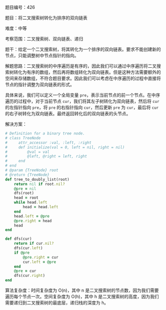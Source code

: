 题目编号：426

题目：将二叉搜索树转化为排序的双向链表

难度：中等

考察范围：二叉搜索树、双向链表、递归

题干：给定一个二叉搜索树，将其转化为一个排序的双向链表。要求不能创建新的节点，只能调整树中节点指针的指向。

解题思路：二叉搜索树的中序遍历是有序的，因此我们可以通过中序遍历将二叉搜索树转化为有序的数组，然后再将数组转化为双向链表。但是这种方法需要额外的空间来存储数组，不符合题目要求。因此我们可以考虑在中序遍历的过程中直接将节点的指针调整为双向链表的形式。

具体来说，我们可以定义一个全局变量 `pre`，表示当前节点的前一个节点。在中序遍历的过程中，对于当前节点 `cur`，我们将其左子树转化为双向链表，然后将 `cur` 的左指针指向 `pre`，将 `pre` 的右指针指向 `cur`，然后更新 `pre` 为 `cur`，最后将 `cur` 的右子树转化为双向链表。最终返回转化后的双向链表的头节点。

解决方案：

```ruby
# Definition for a binary tree node.
# class TreeNode
#     attr_accessor :val, :left, :right
#     def initialize(val = 0, left = nil, right = nil)
#         @val = val
#         @left, @right = left, right
#     end
# end
# @param {TreeNode} root
# @return {TreeNode}
def tree_to_doubly_list(root)
    return nil if root.nil?
    @pre = nil
    dfs(root)
    head = root
    while head.left
        head = head.left
    end
    head.left = @pre
    @pre.right = head
    head
end

def dfs(cur)
    return if cur.nil?
    dfs(cur.left)
    if @pre
        @pre.right = cur
        cur.left = @pre
    end
    @pre = cur
    dfs(cur.right)
end
```

算法复杂度：时间复杂度为 O(n)，其中 n 是二叉搜索树的节点数，因为我们需要遍历每个节点一次。空间复杂度为 O(h)，其中 h 是二叉搜索树的高度，因为我们需要递归到二叉搜索树的最底层，递归栈的深度为 h。